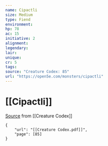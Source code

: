 ```yaml
---
name: Cipactli
size: Medium
type: Fiend
environment: 
hp: 78
ac: 15
initiative: 2
alignment: 
legendary: 
lair: 
unique: 
cr: 5
tags: 
source: "Creature Codex: 85"
url: "https://open5e.com/monsters/cipactli"
---
```

# [[Cipactli]]

[Source](zotero://open-pdf/library/items/NTNKJRHG?page=85) from [[Creature Codex]]

```pdf
{
	"url": "[[Creature Codex.pdf]]",
	"page": [85]
}
```

